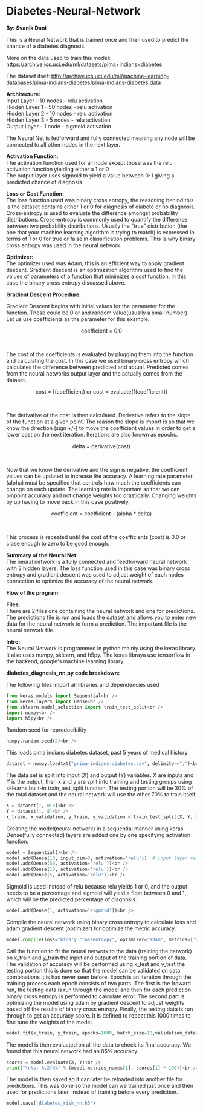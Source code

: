 # **Diabetes-Neural-Network**</h1> 
__**By: Svanik Dani**__


This is a Neural Network that is trained once and then used to predict the chance of a diabetes diagnosis.<br />

More on the data used to train this model: https://archive.ics.uci.edu/ml/datasets/pima+indians+diabetes<br />

The dataset itsef: http://archive.ics.uci.edu/ml/machine-learning-databases/pima-indians-diabetes/pima-indians-diabetes.data<br />


__**Architecture:<br />**__
Input Layer - 10 nodes - relu activation<br />
Hidden Layer 1 - 50 nodes - relu activation<br />
Hidden Layer 2 - 10 nodes - relu activation<br />
Hidden Layer 3 - 5 nodes - relu activation<br />
Output Layer - 1 node - sigmoid activation<br />

The Neural Net is fedforward and fully connected meaning any node will be connected to all other nodes in the next layer.<br />

__**Activation Function:<br />**__
The activation function used for all node except those was the relu activation function yielding either a 1 or 0<br />
The output layer uses sigmoid to yield a value between 0-1 giving a predicted chance of diagnosis<br />


__**Loss or Cost Function:<br />**__
The loss function used was binary cross entropy, the reasoning behind this is the dataset contains either 1 or 0 for diagnosis of diabete or no diagnosis. Cross-entropy is used to evaluate the difference amongst probability distributions. Cross-entropy is commonly used to quantify the difference between two probability distributions. Usually the "true" distribution (the one that your machine learning algorithm is trying to match) is expressed in terms of 1 or 0 for true or false in classification problems. This is why binary cross entropy was used in the neural network.<br />


__**Optimizer:<br />**__
The optimizer used was Adam, this is an efficient way to apply gradient descent. Gradient descent is an optimization algorithm used to find the values of parameters of a function that minimizes a cost function, in this case the binary cross entropy discussed above. <br />


__**Gradient Descent Procedure:<br />**__


Gradient Descent begins with initial values for the parameter for the function. These could be 0 or and random value(usually a small number). Let us use coefficients as the parameter for this example.<br />

<p align="center">coefficient = 0.0</p><br />

The cost of the coefficients is evaluated by plugging them into the function and calculating the cost. In this case we used binary cross entropy which calculates the difference between predicted and actual. Predicted comes from the neural networks output layer and the actually comes from the dataset.<br />

<p align="center">cost = f(coefficient) or cost = evaluate(f(coefficient))</p><br />

The derivative of the cost is then calculated. Derivative refers to the slope of the function at a given point. The reason the slope is import is so that we know the direction (sign +/-) to move the coefficient values in order to get a lower cost on the next iteration. Iterations are also known as epochs.<br />

<p align="center">delta = derivative(cost)</p><br />

Now that we know the derivative and the sign is negative, the coefficient values can be updated to increase the accuracy. A learning rate parameter (alpha) must be specified that controls how much the coefficients can change on each update. The learning rate is important so that we can pinpoint accuracy and not change weights too drastically. Changing weights by up having to move back in this case positively.<br />

<p align="center">coefficient = coefficient – (alpha * delta)</p><br />

This process is repeated until the cost of the coefficients (cost) is 0.0 or close enough to zero to be good enough.<br />


__**Summary of the Neural Net:<br />**__
The neural network is a fully connected and feedforward neural network with 3 hidden layers. The loss function used in this case was binary cross entropy and gradient descent was used to adjust weight of each nodes connection to optimize the accuracy of the neural network.<br />


__**Flow of the program:<br />**__


__Files:<br />__
There are 2 files one containing the neural network and one for predictions. The predictions file is run and loads the dataset and allows you to enter new data for the neural network to form a prediction. The important file is the neural network file.<br />


__Intro:<br />__
The Neural Network is programmed in python mainly using the keras library. It also uses numpy, sklearn, and h5py. The keras libraya use tensorflow in the backend, google's machine learning library.<br />


__diabetes_diagnosis_nn.py code breakdown:<br />__

The following files import all libraries and dependencies used<br />
```python
from keras.models import Sequential<br />
from keras.layers import Dense<br />
from sklearn.model_selection import train_test_split<br />
import numpy<br />
import h5py<br />
```

Random seed for reproducibility<br />
```python
numpy.random.seed(2)<br />
```

This loads pima indians diabetes dataset, past 5 years of medical history<br />
```python
dataset = numpy.loadtxt("prima-indians-diabetes.csv", delimiter=",")<br />
```

The data set is split into input (X) and output (Y) variables. X are inputs and Y is the output, then x and y are split into training and testing groups using sklearns built-in train_test_split function. The testing portion will be 30% of the total dataset and the neural network will use the other 70% to train itself. <br /> 
```python
X = dataset[:, 0:8]<br />
Y = dataset[:, 8]<br />
x_train, x_validation, y_train, y_validation = train_test_split(X, Y, test_size=0.30 ,random_state=5)<br />
```

Creating the model(neural network) in a sequential manner using keras. Dense(fully connected) layers are added one by one specifying activation function.<br />
```python
model = Sequential()<br />
model.add(Dense(10, input_dim=8, activation='relu'))  # input layer requires input_dim param<br />
model.add(Dense(50, activation='relu'))<br />
model.add(Dense(10, activation='relu'))<br />
model.add(Dense(5, activation='relu'))<br />
```

Sigmoid is used instead of relu because relu yields 1 or 0, and the output needs to be a percentage and sigmoid will yield a float between 0 and 1, which will be the predicted percentage of diagnosis. <br />
```python
model.add(Dense(1, activation='sigmoid'))<br />
```

Compile the neural network using binary cross entropy to calculate loss and adam gradient descent (optimizer) for optimize the metric accuracy.<br />
```python
model.compile(loss="binary_crossentropy", optimizer="adam", metrics=['accuracy'])<br />
```

Call the function to fit the neural network to the data (training the network) on x_train and y_train the input and output of the training portion of data. The validation of accuracy will be performed using x_test and y_test the testing portion this is done so that the model can be validated on data combinations it is has never seen before. Epoch is an iteration through the training process each epoch consists of two parts. The first is the froward run, the testing data is run through the model and then for each prediction binary cross entropy is performed to calculate error. The second part is optimizing the model using adam by gradient descent to adjust weights based off the results of binary cross entropy. Finally, the testing data is run through to get an accuracy score. It is defined to repeat this 1000 times to fine tune the weights of the model.<br />
```python
model.fit(x_train, y_train, epochs=1000, batch_size=10,validation_data=(x_validation, y_validation))<br />
```

The model is then evaluated on all the data to check its final accuracy. We found that this neural network had an 85% accuracy.<br />
```python
scores = model.evaluate(X, Y)<br />
print("\n%s: %.2f%%" % (model.metrics_names[1], scores[1] * 100))<br />
```

The model is then saved so it can later be reloaded into another file for predictions. This was done so the model can we trained just once and then used for predictions later, instead of training before every prediction.<br />
```python
model.save('diabetes_risk_nn.h5')
```




